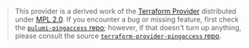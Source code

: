 > This provider is a derived work of the [Terraform Provider](https://github.com/terraform-providers/terraform-provider-pingaccess)
> distributed under [MPL 2.0](https://www.mozilla.org/en-US/MPL/2.0/). If you encounter a bug or missing feature,
> first check the [`pulumi-pingaccess` repo](/issues); however, if that doesn't turn up anything,
> please consult the source [`terraform-provider-pingaccess` repo](https://github.com/terraform-providers/terraform-provider-pingaccess/issues).
